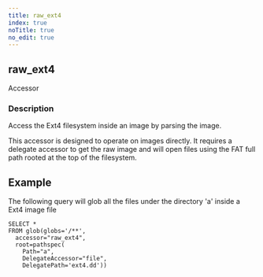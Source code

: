 ```yaml
---
title: raw_ext4
index: true
noTitle: true
no_edit: true
---
```




<div class="vql_item"></div>


## raw_ext4
<span class='vql_type pull-right page-header'>Accessor</span>


### Description

Access the Ext4 filesystem inside an image by parsing the image.

This accessor is designed to operate on images directly. It requires a
delegate accessor to get the raw image and will open files using the
FAT full path rooted at the top of the filesystem.

## Example

The following query will glob all the files under the directory 'a'
inside a Ext4 image file

```vql
SELECT *
FROM glob(globs='/**',
  accessor="raw_ext4",
  root=pathspec(
    Path="a",
    DelegateAccessor="file",
    DelegatePath='ext4.dd'))
```



